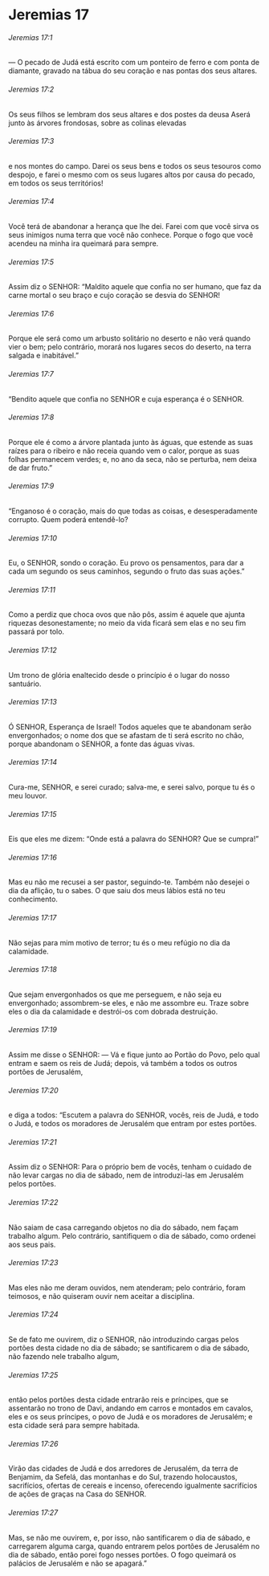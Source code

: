 # Jeremias 17

###### Jeremias 17:1

— O pecado de Judá está escrito com um ponteiro de ferro e com ponta de diamante, gravado na tábua do seu coração e nas pontas dos seus altares.

###### Jeremias 17:2

Os seus filhos se lembram dos seus altares e dos postes da deusa Aserá junto às árvores frondosas, sobre as colinas elevadas

###### Jeremias 17:3

e nos montes do campo. Darei os seus bens e todos os seus tesouros como despojo, e farei o mesmo com os seus lugares altos por causa do pecado, em todos os seus territórios!

###### Jeremias 17:4

Você terá de abandonar a herança que lhe dei. Farei com que você sirva os seus inimigos numa terra que você não conhece. Porque o fogo que você acendeu na minha ira queimará para sempre.

###### Jeremias 17:5

Assim diz o SENHOR: “Maldito aquele que confia no ser humano, que faz da carne mortal o seu braço e cujo coração se desvia do SENHOR!

###### Jeremias 17:6

Porque ele será como um arbusto solitário no deserto e não verá quando vier o bem; pelo contrário, morará nos lugares secos do deserto, na terra salgada e inabitável.”

###### Jeremias 17:7

“Bendito aquele que confia no SENHOR e cuja esperança é o SENHOR.

###### Jeremias 17:8

Porque ele é como a árvore plantada junto às águas, que estende as suas raízes para o ribeiro e não receia quando vem o calor, porque as suas folhas permanecem verdes; e, no ano da seca, não se perturba, nem deixa de dar fruto.”

###### Jeremias 17:9

“Enganoso é o coração, mais do que todas as coisas, e desesperadamente corrupto. Quem poderá entendê-lo?

###### Jeremias 17:10

Eu, o SENHOR, sondo o coração. Eu provo os pensamentos, para dar a cada um segundo os seus caminhos, segundo o fruto das suas ações.”

###### Jeremias 17:11

Como a perdiz que choca ovos que não pôs, assim é aquele que ajunta riquezas desonestamente; no meio da vida ficará sem elas e no seu fim passará por tolo.

###### Jeremias 17:12

Um trono de glória enaltecido desde o princípio é o lugar do nosso santuário.

###### Jeremias 17:13

Ó SENHOR, Esperança de Israel! Todos aqueles que te abandonam serão envergonhados; o nome dos que se afastam de ti será escrito no chão, porque abandonam o SENHOR, a fonte das águas vivas.

###### Jeremias 17:14

Cura-me, SENHOR, e serei curado; salva-me, e serei salvo, porque tu és o meu louvor.

###### Jeremias 17:15

Eis que eles me dizem: “Onde está a palavra do SENHOR? Que se cumpra!”

###### Jeremias 17:16

Mas eu não me recusei a ser pastor, seguindo-te. Também não desejei o dia da aflição, tu o sabes. O que saiu dos meus lábios está no teu conhecimento.

###### Jeremias 17:17

Não sejas para mim motivo de terror; tu és o meu refúgio no dia da calamidade.

###### Jeremias 17:18

Que sejam envergonhados os que me perseguem, e não seja eu envergonhado; assombrem-se eles, e não me assombre eu. Traze sobre eles o dia da calamidade e destrói-os com dobrada destruição.

###### Jeremias 17:19

Assim me disse o SENHOR: — Vá e fique junto ao Portão do Povo, pelo qual entram e saem os reis de Judá; depois, vá também a todos os outros portões de Jerusalém,

###### Jeremias 17:20

e diga a todos: “Escutem a palavra do SENHOR, vocês, reis de Judá, e todo o Judá, e todos os moradores de Jerusalém que entram por estes portões.

###### Jeremias 17:21

Assim diz o SENHOR: Para o próprio bem de vocês, tenham o cuidado de não levar cargas no dia de sábado, nem de introduzi-las em Jerusalém pelos portões.

###### Jeremias 17:22

Não saiam de casa carregando objetos no dia do sábado, nem façam trabalho algum. Pelo contrário, santifiquem o dia de sábado, como ordenei aos seus pais.

###### Jeremias 17:23

Mas eles não me deram ouvidos, nem atenderam; pelo contrário, foram teimosos, e não quiseram ouvir nem aceitar a disciplina.

###### Jeremias 17:24

Se de fato me ouvirem, diz o SENHOR, não introduzindo cargas pelos portões desta cidade no dia de sábado; se santificarem o dia de sábado, não fazendo nele trabalho algum,

###### Jeremias 17:25

então pelos portões desta cidade entrarão reis e príncipes, que se assentarão no trono de Davi, andando em carros e montados em cavalos, eles e os seus príncipes, o povo de Judá e os moradores de Jerusalém; e esta cidade será para sempre habitada.

###### Jeremias 17:26

Virão das cidades de Judá e dos arredores de Jerusalém, da terra de Benjamim, da Sefelá, das montanhas e do Sul, trazendo holocaustos, sacrifícios, ofertas de cereais e incenso, oferecendo igualmente sacrifícios de ações de graças na Casa do SENHOR.

###### Jeremias 17:27

Mas, se não me ouvirem, e, por isso, não santificarem o dia de sábado, e carregarem alguma carga, quando entrarem pelos portões de Jerusalém no dia de sábado, então porei fogo nesses portões. O fogo queimará os palácios de Jerusalém e não se apagará.”

